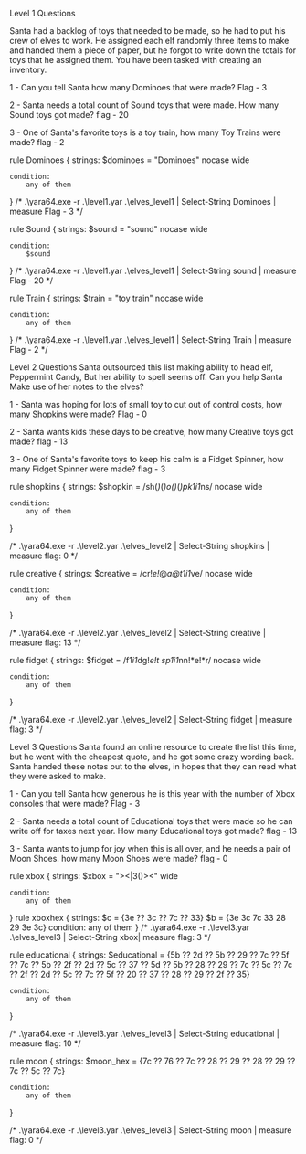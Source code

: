 Level 1 Questions

Santa had a backlog of toys that needed to be made, so he had to put his crew of elves to work. He assigned each elf randomly three items to make and handed them a piece of paper, but he forgot to write down the totals for toys that he assigned them. You have been tasked with creating an inventory.

1 - 
Can you tell Santa how many Dominoes that were made?
Flag - 3

2 - 
Santa needs a total count of Sound toys that were made. How many Sound toys got made?
flag - 20

3 - 
One of Santa's favorite toys is a toy train, how many Toy Trains were made?
flag - 2

>>>
rule Dominoes
{
    strings:
	$dominoes = "Dominoes" nocase wide

    condition:
        any of them
}
/*
.\yara64.exe -r .\level1.yar .\elves_level1 | Select-String Dominoes | measure
Flag - 3
*/

rule Sound
{
    strings:
	$sound = "sound" nocase wide

    condition:
        $sound
}
/*
.\yara64.exe -r .\level1.yar .\elves_level1 | Select-String sound | measure
Flag - 20
*/

rule Train
{
    strings:
	$train = "toy train" nocase wide

    condition:
        any of them
}
/*
.\yara64.exe -r .\level1.yar .\elves_level1 | Select-String Train | measure
Flag - 2
*/
>>>


Level 2 Questions
Santa outsourced this list making ability to head elf, Peppermint Candy, But her ability to spell seems off. Can you help Santa Make use of her notes to the elves?

1 - 
Santa was hoping for lots of small toy to cut out of control costs, how many Shopkins were made?
Flag - 0

2 - 
Santa wants kids these days to be creative, how many Creative toys got made?
flag - 13

3 - 
One of Santa's favorite toys to keep his calm is a Fidget Spinner, how many Fidget Spinner were made?
flag - 3
>>>
rule shopkins
{
    strings:
	$shopkin = /sh\(*\)*\(*\)*o\(*\)*\(*\)*pk1*i1*ns/ nocase wide

    condition:
        any of them
}

/*
.\yara64.exe -r .\level2.yar .\elves_level2 | Select-String shopkins | measure
flag: 0
*/

rule creative
{
    strings:
	$creative = /cr!*e!*@*a@*t1*i1*ve/ nocase wide

    condition:
        any of them
}

/*
.\yara64.exe -r .\level2.yar .\elves_level2 | Select-String creative | measure
flag: 13
*/

rule fidget
{
    strings:
	$fidget = /f1*i1*dg!*e!*t sp1*i1*nn!*e!*r/ nocase wide

    condition:
        any of them
}

/*
.\yara64.exe -r .\level2.yar .\elves_level2 | Select-String fidget | measure
flag: 3
*/
>>>

Level 3 Questions
Santa found an online resource to create the list this time, but he went with the cheapest quote, and he got some crazy wording back. Santa handed these notes out to the elves, in hopes that they can read what they were asked to make.

1 - 
Can you tell Santa how generous he is this year with the number of Xbox consoles that were made?
Flag - 3 

2 - 
Santa needs a total count of Educational toys that were made so he can write off for taxes next year. How many Educational toys got made?
flag - 13

3 - 
Santa wants to jump for joy when this is all over, and he needs a pair of Moon Shoes. how many Moon Shoes were made?
flag - 0

>>>
rule xbox
{
    strings:
	$xbox = "><|3()><" wide

    condition:
        any of them
}
rule xboxhex
{
    strings:
	$c = {3e ?? 3c ?? 7c ?? 33}
	$b = {3e 3c 7c 33 28 29 3e 3c}
    condition:
        any of them
}
/*
.\yara64.exe -r .\level3.yar .\elves_level3 | Select-String xbox| measure
flag: 3
*/

rule educational
{
    strings:
	$educational = {5b ?? 2d ?? 5b ?? 29 ?? 7c ?? 5f ?? 7c ?? 5b ?? 2f ?? 2d ?? 5c ?? 37 ?? 5d ?? 5b ?? 28 ?? 29 ?? 7c ?? 5c ?? 7c ?? 2f ?? 2d ?? 5c ?? 7c ?? 5f ?? 20 ?? 37 ?? 28 ?? 29 ?? 2f ?? 35}

    condition:
        any of them
}

/*
.\yara64.exe -r .\level3.yar .\elves_level3 | Select-String educational | measure
flag: 10
*/

rule moon
{
    strings:
	$moon_hex = {7c ?? 76 ?? 7c ?? 28 ?? 29 ?? 28 ?? 29 ?? 7c ?? 5c ?? 7c}

    condition:
        any of them
}

/*
.\yara64.exe -r .\level3.yar .\elves_level3 | Select-String moon | measure
flag: 0
*/

>>>